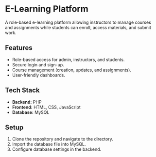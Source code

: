 # E-Learning Platform

A role-based e-learning platform allowing instructors to manage courses and assignments while students can enroll, access materials, and submit work.

## Features
- Role-based access for admin, instructors, and students.
- Secure login and sign-up.
- Course management (creation, updates, and assignments).
- User-friendly dashboards.

## Tech Stack
- **Backend:** PHP
- **Frontend:** HTML, CSS, JavaScript
- **Database:** MySQL

## Setup
1. Clone the repository and navigate to the directory.
2. Import the database file into MySQL.
3. Configure database settings in the backend.
